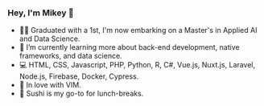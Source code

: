 ### Hey, I'm Mikey 👋

- 🧑‍🎓 Graduated with a 1st, I'm now embarking on a Master's in Applied AI and Data Science.
- 🌱 I’m currently learning more about back-end development, native frameworks, and data science.
- 💻 HTML, CSS, Javascript, PHP, Python, R, C#, Vue.js, Nuxt.js, Laravel, Node.js, Firebase, Docker, Cypress.
- 💖 In love with VIM.
- 🍣 Sushi is my go-to for lunch-breaks.
